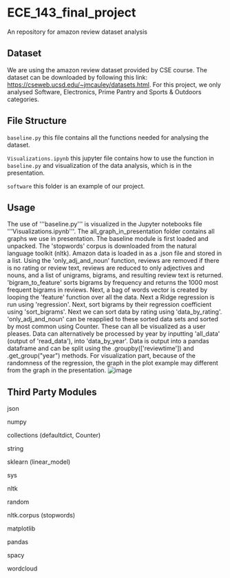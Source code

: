# ECE_143_final_project
An repository for amazon review dataset analysis

## Dataset
We are using the amazon review dataset provided by CSE course. The dataset can be downloaded by following this link: https://cseweb.ucsd.edu/~jmcauley/datasets.html. For this project, we only analysed Software, Electronics, Prime Pantry and Sports & Outdoors categories. 

## File Structure
```baseline.py``` this file contains all the functions needed for analysing the dataset.

```Visualizations.ipynb``` this jupyter file contains how to use the function in ```baseline.py``` and visualization of the data analysis, which is in the presentation.

```software``` this folder is an example of our project.

## Usage
The use of '''baseline.py''' is visualized in the Jupyter notebooks file '''Visualizations.ipynb'''. The all_graph_in_presentation folder contains all graphs we use in presentation. 
The baseline module is first loaded and unpacked. The 'stopwords' corpus is downloaded from the natural language toolkit (nltk). Amazon data is loaded in as a .json file and stored in a list. Using the 'only_adj_and_noun' function, reviews are removed if there is no rating or review text, reviews are reduced to only adjectives and nouns, and a list of unigrams, bigrams, and resulting review text is returned. 'bigram_to_feature' sorts bigrams by frequency and returns the 1000 most frequent bigrams in reviews. Next, a bag of words vector is created by looping the 'feature' function over all the data. Next a Ridge regression is run using 'regression'. Next, sort bigrams by their regression coefficient using 'sort_bigrams'. Next we can sort data by rating using 'data_by_rating'. 'only_adj_and_noun' can be reapplied to these sorted data sets and sorted by most common using Counter. These can all be visualized as a user pleases. Data can alternatively be processed by year by inputting 'all_data' (output of 'read_data'), into 'data_by_year'. Data is output into a pandas dataframe and can be split using the .groupby(['reviewtime']) and .get_group("year") methods.
For visualization part, because of the randomness of the regression, the graph in the plot example may different from the graph in the presentation.
![image](https://github.com/mhyz1n4/ECE_143_final_project/blob/master/all_graph_in_presentation/method.png)

## Third Party Modules
json

numpy

collections (defaultdict, Counter)

string

sklearn (linear_model)

sys

nltk

random

nltk.corpus (stopwords)

matplotlib

pandas

spacy

wordcloud
